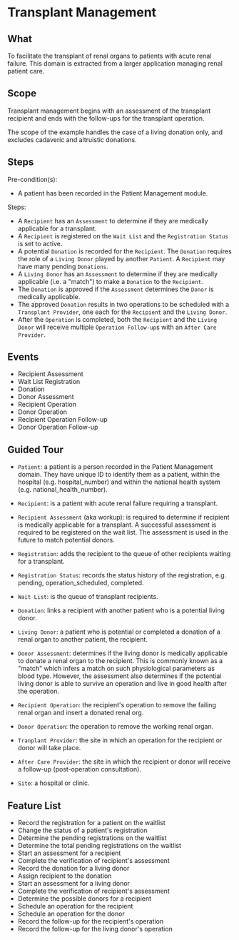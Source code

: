 # Transplant Management

## What

To facilitate the transplant of renal organs to patients with acute renal failure. This domain is extracted from a larger application managing renal patient care.

## Scope

Transplant management begins with an assessment of the transplant recipient and ends with the follow-ups for the transplant operation.

The scope of the example handles the case of a living donation only, and excludes cadaveric and altruistic donations.

## Steps

Pre-condition(s):

- A patient has been recorded in the Patient Management module.

Steps:

- A `Recipient` has an `Assessment` to determine if they are medically applicable for a transplant.
- A `Recipient` is registered on the `Wait List` and the `Registration Status` is set to active.
- A potential `Donation` is recorded for the `Recipient`. The `Donation` requires the role of a  `Living Donor` played by another `Patient`. A `Recipient` may have many pending `Donations`.
- A `Living Donor` has an `Assessment` to determine if they are medically applicable (i.e. a "match") to make a `Donation` to the `Recipient`.
- The `Donation` is approved if the `Assessment` determines the `Donor` is medically applicable.
- The approved `Donation` results in two operations to be scheduled with a `Transplant Provider`, one each for the `Recipient` and the `Living Donor`.
- After the `Operation` is completed, both the `Recipient` and the `Living Donor` will receive
multiple `Operation Follow-up`s with an `After Care Provider`.

## Events

- Recipient Assessment
- Wait List Registration
- Donation
- Donor Assessment
- Recipient Operation
- Donor Operation
- Recipient Operation Follow-up
- Donor Operation Follow-up

## Guided Tour

- `Patient`: a patient is a person recorded in the Patient Management domain. They have unique ID to identify them as a patient, within the hospital (e.g. hospital_number) and within the national health system (e.g. national_health_number).
- `Recipient`: is a patient with acute renal failure requiring a transplant.
- `Recipient Assessment` (aka workup): is required to determine if recipient is medically applicable for a transplant. A successful assessment is required to be registered on the wait list. The assessment is used in the future to match potential donors.
- `Registration`: adds the recipient to the queue of other recipients waiting for a transplant.
- `Registration Status`: records the status history of the registration, e.g. pending, operation_scheduled, completed.
- `Wait List`: is the queue of transplant recipients.
- `Donation`: links a recipient with another patient who is a potential living donor.
- `Living Donor`: a patient who is potential or completed a donation of a renal organ to another patient, the recipient.
- `Donor Assessment`: determines if the living donor is medically applicable to donate a renal
organ to the recipient. This is commonly known as a "match" which infers a match on such physiological parameters as blood type. However, the assessment also determines if the potential living donor is able to survive an operation and live in good health after the operation.
- `Recipient Operation`: the recipient's operation to remove the failing renal organ and insert a donated renal org.
- `Donor Operation`: the operation to remove the working renal organ.

- `Tranplant Provider`: the site in which an operation for the recipient or donor will take place.
- `After Care Provider`: the site in which the recipient or donor will receive a follow-up (post-operation consultation).
- `Site`: a hospital or clinic.

## Feature List

- Record the registration for a patient on the waitlist
- Change the status of a patient's registration
- Determine the pending registrations on the waitlist
- Determine the total pending registrations on the waitlist
- Start an assessment for a recipient
- Complete the verification of recipient's assessment
- Record the donation for a living donor
- Assign recipient to the donation
- Start an assessment for a living donor
- Complete the verification of recipient's assessment
- Determine the possible donors for a recipient
- Schedule an operation for the recipient
- Schedule an operation for the donor
- Record the follow-up for the recipient's operation
- Record the follow-up for the living donor's operation
